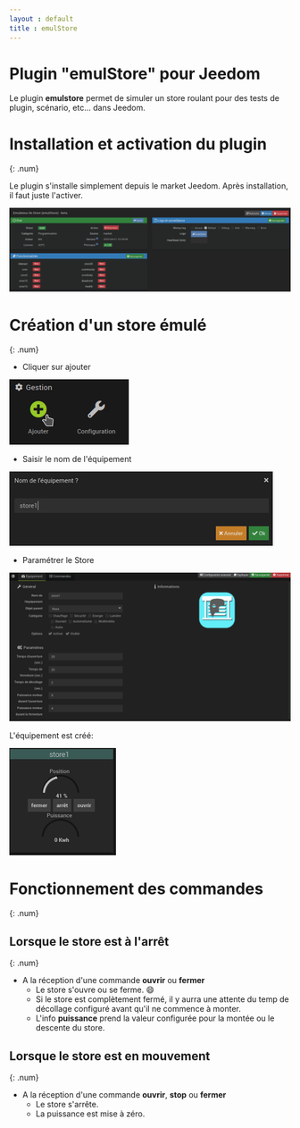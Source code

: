 ```yaml
---
layout : default
title : emulStore
---
```


# Plugin "emulStore" pour Jeedom

Le plugin **emulstore** permet de simuler un store roulant pour des tests de plugin, scénario, etc... dans Jeedom.

# Installation et activation du plugin
{: .num}

Le plugin s'installe simplement depuis le market Jeedom. Après installation, il faut juste l'activer.

![Page de configuration de plugin](/images/emulStore/config_plugin.png)

# Création d'un store émulé
{: .num}

   + Cliquer sur ajouter

   ![Ajout d'un store émulé](/images/emulStore/ajout_store.png)

   + Saisir le nom de l'équipement

   ![Nom du store émulé](/images/emulStore/nom_equipement.png)

   + Paramétrer le Store

   ![Configuration du store émulé](/images/emulStore/config_equipement.png)

L'équipement est créé:

![Store émulé](/images/emulStore/equipement.png)

# Fonctionnement des commandes
{: .num}

## Lorsque le store est à l'arrêt
{: .num}

  * A la réception d'une commande **ouvrir** ou **fermer**
     * Le store s'ouvre ou se ferme. :smile:
     * Si le store est complètement fermé, il y aurra une attente du temp de décollage configuré avant qu'il ne commence à monter.
     * L'info **puissance** prend la valeur configurée pour la montée ou le descente du store.


## Lorsque le store est en mouvement
{: .num}

  * A la réception d'une commande **ouvrir**, **stop** ou **fermer**
     * Le store s'arrête.
     * La puissance est mise à zéro.
